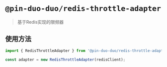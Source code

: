 # `@pin-duo-duo/redis-throttle-adapter`

> 基于Redis实现的限频器

## 使用方法

```typescript
import { RedisThrottleAdapter } from '@pin-duo-duo/redis-throttle-adapter';

const adapter = new RedisThrottleAdapter(redisClient);
```
